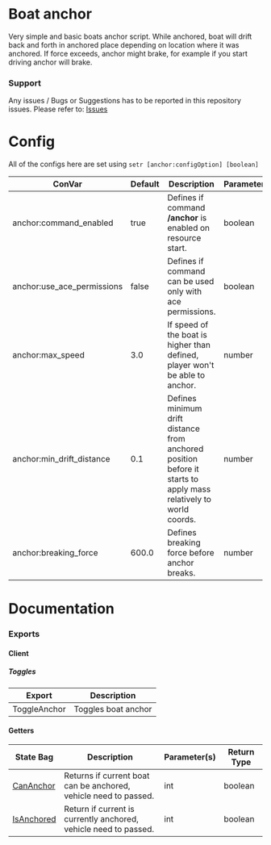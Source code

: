 # Boat anchor
Very simple and basic boats anchor script. While anchored, boat will drift back and forth in anchored place depending on location where it was anchored.
If force exceeds, anchor might brake, for example if you start driving anchor will brake.

### Support
Any issues / Bugs or Suggestions has to be reported in this repository issues. Please refer to: [Issues](https://github.com/FelisDevelopment/fd_anchor/issues)

# Config

All of the configs here are set using `setr [anchor:configOption] [boolean]`

| ConVar                     | Default | Description                                                   | Parameter(s) |
|----------------------------|---------|---------------------------------------------------------------|--------------|
| anchor:command_enabled       |  true  | Defines if command **/anchor** is enabled on resource start.  | boolean      |
| anchor:use_ace_permissions           |  false  | Defines if command can be used only with ace permissions. | boolean
| anchor:max_speed          |  3.0  | If speed of the boat is higher than defined, player won't be able to anchor. | number |
| anchor:min_drift_distance  |  0.1  | Defines minimum drift distance from anchored position before it starts to apply mass relatively to world coords. |  number      |
| anchor:breaking_force  |  600.0  | Defines breaking force before anchor breaks. | number      |
# Documentation
### Exports

#### Client

##### Toggles

| Export              | Description                                            |
|---------------------|--------------------------------------------------------|
| ToggleAnchor    | Toggles boat anchor |
#### Getters


| State Bag     | Description                                                  | Parameter(s) | Return Type  |
|---------------|--------------------------------------------------------------|--------------|--------------|
| [CanAnchor](docs/client/CanAnchor.md)     | Returns if current boat can be anchored, vehicle need to passed. | int        | boolean        |
| [IsAnchored](docs/client/IsAnchored.md)  | Return if current is currently anchored, vehicle need to passed.    | int          | boolean          |
